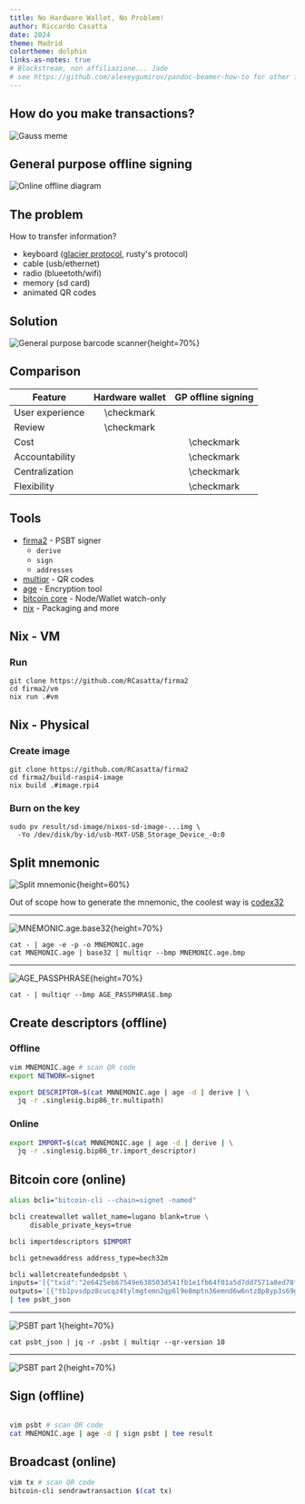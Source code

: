 ```yaml
---
title: No Hardware Wallet, No Problem!
author: Riccardo Casatta
date: 2024
theme: Madrid
colortheme: dolphin
links-as-notes: true
# Blockstream, non affiliazione... Jade 
# see https://github.com/alexeygumirov/pandoc-beamer-how-to for other fields
---
```


## How do you make transactions?

<!--
vale piu' un Meme di mille parole
Solo self-custody
Stolto, online, intersezione self-custody/questo minima
Most HWW, dispositivo separato, no direct connection, ridotta superficie, assunzione app compromessa
Jedi usa pc, sara' solo lo stolto incappucciato
-->

![Gauss meme](gauss_meme.png)
           
## General purpose offline signing

![Online offline diagram](online-offline.svg)

<!--
HWW principle
online watch only
offline differenza general purpose
-->

## The problem

How to transfer information?

* keyboard ([glacier protocol](https://glacierprotocol.org/), rusty's protocol) <!-- mooolto scomodo -->
* cable (usb/ethernet) <!-- il punto non era non essere connessi -->
* radio (blueetoth/wifi) <!-- ancora peggio -->
* memory (sd card) <!-- non connesso ma tanta banda, plug&play -->
* animated QR codes <!-- custom software / infinite bandwith -->

<!-- minimizzare quanto possibile banda, massimizzare user experience -->

## Solution

![General purpose barcode scanner](barcode-scanner.jpeg){height=70%}

<!-- La soluzione ce la da' la cassiera dell'esselunga (Migros)  -->

## Comparison

Feature         | Hardware wallet | GP offline signing
----------------|:---------------:|:-----------------:
User experience | \checkmark      | <!-- Even though the barcode scanner... :) -->
Review          | \checkmark      | 
Cost            |                 | \checkmark <!-- supposing to have spare devices...-->
Accountability  |                 | \checkmark <!-- Meaning a raspberry is not meant for bitcoin, evil maid recognize the hww not the pc -->
Centralization  |                 | \checkmark <!-- Mexican scam of hardware producer, deterministic signing /timing --> 
Flexibility     |                 | \checkmark <!-- For example sign a bunch of presigned nlocktimed tx -->

## Tools

- [firma2](https://github.com/RCasatta/firma2) - PSBT signer 
  - `derive`
  - `sign`
  - `addresses`
- [multiqr](https://github.com/RCasatta/multiqr) - QR codes <!-- Tool per stampare qr code a terminale o come bmp, qrencode fa gia' tutto questo, la particolarita' e' quella di spezzare i QR code se il dato non ci sta -->
- [age](https://github.com/FiloSottile/age) - Encryption tool 
- [bitcoin core](https://github.com/bitcoin/bitcoin) - Node/Wallet watch-only
- [nix](https://nixos.org) - Packaging and more

## Nix - VM

### Run

```
git clone https://github.com/RCasatta/firma2
cd firma2/vm
nix run .#vm
```

## Nix - Physical

<!-- Nix mondo ma nocciolo dipendenza indicizzata per hash -->
<!-- come installare cose in  macchina offline -->

### Create image

```
git clone https://github.com/RCasatta/firma2
cd firma2/build-raspi4-image
nix build .#image.rpi4
```

### Burn on the key

```
sudo pv result/sd-image/nixos-sd-image-...img \
  -Yo /dev/disk/by-id/usb-MXT-USB_Storage_Device_-0:0
```

## Split mnemonic

![Split mnemonic](two-pieces-puzzle-ai-broken.jpeg){height=60%}

<!-- 
pezzi non si incastrano
errori ortografici
bordi non presenti, AI not there yet 
-->
<!-- perche' separata, non singolo posto, composta minor tempo possibile -->
<!-- Out of scope come creare la mnemonica... codex32... -->

Out of scope how to generate the mnemonic, the coolest way is [codex32](https://www.secretcodex32.com/)

---

![MNEMONIC.age.base32](MNEMONIC.age.bmp){height=70%}

<!-- input the mnemonic in clear text, save it encrypted -->
```
cat - | age -e -p -o MNEMONIC.age
cat MNEMONIC.age | base32 | multiqr --bmp MNEMONIC.age.bmp 
```
<!-- put the encrypted mnemonic in a QR -->

---

![AGE_PASSPHRASE](AGE_PASSPHRASE.bmp){height=70%}

```
cat - | multiqr --bmp AGE_PASSPHRASE.bmp
```

## Create descriptors (offline)


### Offline

```sh
vim MNEMONIC.age # scan QR code
export NETWORK=signet

export DESCRIPTOR=$(cat MNNEMONIC.age | age -d | derive | \
  jq -r .singlesig.bip86_tr.multipath)

```

### Online

```sh
export IMPORT=$(cat MNNEMONIC.age | age -d | derive | \
  jq -r .singlesig.bip86_tr.import_descriptor)
```

## Bitcoin core (online)

```sh
alias bcli="bitcoin-cli --chain=signet -named"

bcli createwallet wallet_name=lugano blank=true \
     disable_private_keys=true

bcli importdescriptors $IMPORT

bcli getnewaddress address_type=bech32m

bcli walletcreatefundedpsbt \
inputs='[{"txid":"2e6425eb67549e638503d541fb1e1fb64f01a5d7dd7571a8ed78fac9a689aafe","vout":0}]' \
outputs='[{"tb1pvsdpz8cucqz4tylmgtemn2qp6l9e8mptn36emnd6w6ntz8p8yp3s69gc7q":0.0001}]' \
| tee psbt_json
```

---

![PSBT part 1](psbt_0.bmp){height=70%}

```
cat psbt_json | jq -r .psbt | multiqr --qr-version 10
```
---

![PSBT part 2](psbt_1.bmp){height=70%}

## Sign (offline)

```sh

vim psbt # scan QR code
cat MNEMONIC.age | age -d | sign psbt | tee result
```

## Broadcast (online)

```sh
vim tx # scan QR code
bitcoin-cli sendrawtransaction $(cat tx)
```

